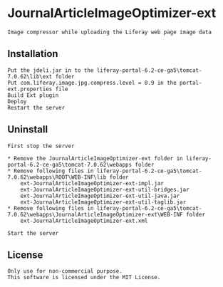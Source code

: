 # JournalArticleImageOptimizer-ext
	Image compressor while uploading the Liferay web page image data

## Installation
	Put the jdeli.jar in to the liferay-portal-6.2-ce-ga5\tomcat-7.0.62\lib\ext folder
	Put com.liferay.image.jpg.compress.level = 0.9 in the portal-ext.properties file
	Build Ext plugin 
	Deploy
	Restart the server
	
## Uninstall
	First stop the server
	
	* Remove the JournalArticleImageOptimizer-ext folder in liferay-portal-6.2-ce-ga5\tomcat-7.0.62\webapps folder
	* Remove following files in liferay-portal-6.2-ce-ga5\tomcat-7.0.62\webapps\ROOT\WEB-INF\lib folder
		ext-JournalArticleImageOptimizer-ext-impl.jar
		ext-JournalArticleImageOptimizer-ext-util-bridges.jar
		ext-JournalArticleImageOptimizer-ext-util-java.jar
		ext-JournalArticleImageOptimizer-ext-util-taglib.jar
	* Remove following files in liferay-portal-6.2-ce-ga5\tomcat-7.0.62\webapps\JournalArticleImageOptimizer-ext\WEB-INF folder
		ext-JournalArticleImageOptimizer-ext.xml
		
	Start the server
	
## License
	Only use for non-commercial purpose.
	This software is licensed under the MIT License.